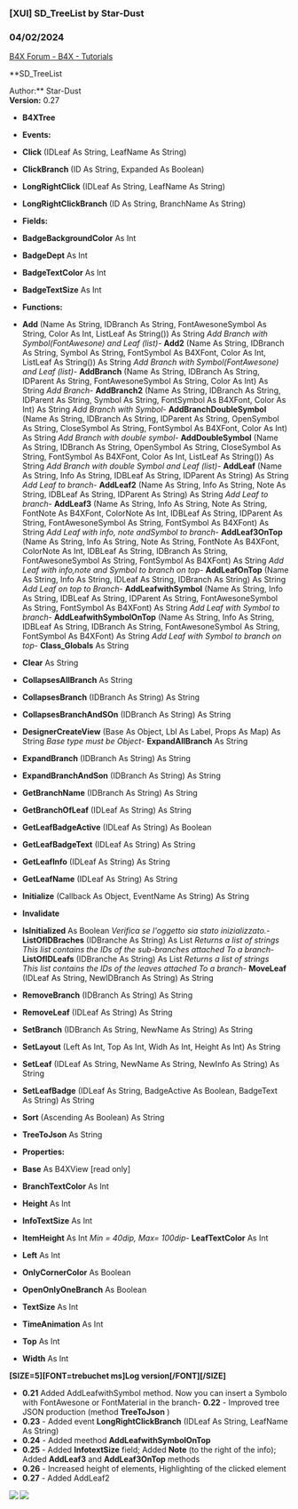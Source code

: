 ###  [XUI] SD_TreeList by Star-Dust
### 04/02/2024
[B4X Forum - B4X - Tutorials](https://www.b4x.com/android/forum/threads/110994/)

**SD\_TreeList  
  
Author:** Star-Dust  
**Version:** 0.27  

- **B4XTree**

- **Events:**

- **Click** (IDLeaf As String, LeafName As String)
- **ClickBranch** (ID As String, Expanded As Boolean)
- **LongRightClick** (IDLeaf As String, LeafName As String)
- **LongRightClickBranch** (ID As String, BranchName As String)

- **Fields:**

- **BadgeBackgroundColor** As Int
- **BadgeDept** As Int
- **BadgeTextColor** As Int
- **BadgeTextSize** As Int

- **Functions:**

- **Add** (Name As String, IDBranch As String, FontAwesoneSymbol As String, Color As Int, ListLeaf As String()) As String
 *Add Branch with Symbol(FontAwesone) and Leaf (list)*- **Add2** (Name As String, IDBranch As String, Symbol As String, FontSymbol As B4XFont, Color As Int, ListLeaf As String()) As String
 *Add Branch with Symbol(FontAwesone) and Leaf (list)*- **AddBranch** (Name As String, IDBranch As String, IDParent As String, FontAwesoneSymbol As String, Color As Int) As String
 *Add Branch*- **AddBranch2** (Name As String, IDBranch As String, IDParent As String, Symbol As String, FontSymbol As B4XFont, Color As Int) As String
 *Add Branch with Symbol*- **AddBranchDoubleSymbol** (Name As String, IDBranch As String, IDParent As String, OpenSymbol As String, CloseSymbol As String, FontSymbol As B4XFont, Color As Int) As String
 *Add Branch with double symbol*- **AddDoubleSymbol** (Name As String, IDBranch As String, OpenSymbol As String, CloseSymbol As String, FontSymbol As B4XFont, Color As Int, ListLeaf As String()) As String
 *Add Branch with double Symbol and Leaf (list)*- **AddLeaf** (Name As String, Info As String, IDBLeaf As String, IDParent As String) As String
 *Add Leaf to branch*- **AddLeaf2** (Name As String, Info As String, Note As String, IDBLeaf As String, IDParent As String) As String
 *Add Leaf to branch*- **AddLeaf3** (Name As String, Info As String, Note As String, FontNote As B4XFont, ColorNote As Int, IDBLeaf As String, IDParent As String, FontAwesoneSymbol As String, FontSymbol As B4XFont) As String
 *Add Leaf with info, note andSymbol to branch*- **AddLeaf3OnTop** (Name As String, Info As String, Note As String, FontNote As B4XFont, ColorNote As Int, IDBLeaf As String, IDBranch As String, FontAwesoneSymbol As String, FontSymbol As B4XFont) As String
 *Add Leaf with info,note and Symbol to branch on top*- **AddLeafOnTop** (Name As String, Info As String, IDLeaf As String, IDBranch As String) As String
 *Add Leaf on top to Branch*- **AddLeafwithSymbol** (Name As String, Info As String, IDBLeaf As String, IDParent As String, FontAwesoneSymbol As String, FontSymbol As B4XFont) As String
 *Add Leaf with Symbol to branch*- **AddLeafwithSymbolOnTop** (Name As String, Info As String, IDBLeaf As String, IDBranch As String, FontAwesoneSymbol As String, FontSymbol As B4XFont) As String
 *Add Leaf with Symbol to branch on top*- **Class\_Globals** As String
- **Clear** As String
- **CollapsesAllBranch** As String
- **CollapsesBranch** (IDBranch As String) As String
- **CollapsesBranchAndSOn** (IDBranch As String) As String
- **DesignerCreateView** (Base As Object, Lbl As Label, Props As Map) As String
*Base type must be Object*- **ExpandAllBranch** As String
- **ExpandBranch** (IDBranch As String) As String
- **ExpandBranchAndSon** (IDBranch As String) As String
- **GetBranchName** (IDBranch As String) As String
- **GetBranchOfLeaf** (IDLeaf As String) As String
- **GetLeafBadgeActive** (IDLeaf As String) As Boolean
- **GetLeafBadgeText** (IDLeaf As String) As String
- **GetLeafInfo** (IDLeaf As String) As String
- **GetLeafName** (IDLeaf As String) As String
- **Initialize** (Callback As Object, EventName As String) As String
- **Invalidate**
- **IsInitialized** As Boolean
*Verifica se l'oggetto sia stato inizializzato.*- **ListOfIDBraches** (IDBranche As String) As List
*Returns a list of strings  
 This list contains the IDs of the sub-branches attached To a branch*- **ListOfIDLeafs** (IDBranche As String) As List
*Returns a list of strings  
 This list contains the IDs of the leaves attached To a branch*- **MoveLeaf** (IDLeaf As String, NewIDBranch As String) As String
- **RemoveBranch** (IDBranch As String) As String
- **RemoveLeaf** (IDLeaf As String) As String
- **SetBranch** (IDBranch As String, NewName As String) As String
- **SetLayout** (Left As Int, Top As Int, Widh As Int, Height As Int) As String
- **SetLeaf** (IDLeaf As String, NewName As String, NewInfo As String) As String
- **SetLeafBadge** (IDLeaf As String, BadgeActive As Boolean, BadgeText As String) As String
- **Sort** (Ascending As Boolean) As String
- **TreeToJson** As String

- **Properties:**

- **Base** As B4XView [read only]
- **BranchTextColor** As Int
- **Height** As Int
- **InfoTextSize** As Int
- **ItemHeight** As Int
 *Min = 40dip, Max= 100dip*- **LeafTextColor** As Int
- **Left** As Int
- **OnlyCornerColor** As Boolean
- **OpenOnlyOneBranch** As Boolean
- **TextSize** As Int
- **TimeAnimation** As Int
- **Top** As Int
- **Width** As Int

  
  
**[SIZE=5][FONT=trebuchet ms]Log version[/FONT][/SIZE]**  

- **0.21**
Added AddLeafwithSymbol method. Now you can insert a Symbolo with FontAwesone or FontMaterial in the branch- **0.22** - Improved tree JSON production (method **TreeToJson** )
- **0.23** - Added event **LongRightClickBranch** (IDLeaf As String, LeafName As String)
- **0.24** - Added meethod **AddLeafwithSymbolOnTop**
- **0.25** - Added **InfotextSize** field; Added **Note** (to the right of the info); Added **AddLeaf3** and **AddLeaf3OnTop** methods
- **0.26** - Increased height of elements, Highlighting of the clicked element
- **0.27** - Added AddLeaf2

  
  
  
**![](https://www.b4x.com/android/forum/attachments/85955) ![](https://www.b4x.com/android/forum/attachments/114987)**